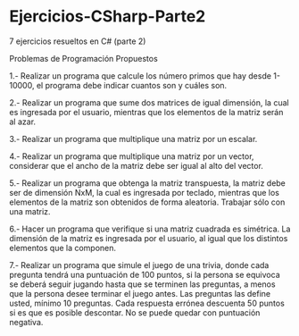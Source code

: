 # Ejercicios-CSharp-Parte2
7 ejercicios resueltos en C# (parte 2)

Problemas de Programación Propuestos

1.- Realizar un programa que calcule los número primos que hay desde 1-10000, el programa
debe indicar cuantos son y cuáles son.

2.- Realizar un programa que sume dos matrices de igual dimensión, la cual es ingresada por el
usuario, mientras que los elementos de la matriz serán al azar.

3.- Realizar un programa que multiplique una matriz por un escalar.

4.- Realizar un programa que multiplique una matriz por un vector, considerar que el ancho de
la matriz debe ser igual al alto del vector.

5.- Realizar un programa que obtenga la matriz transpuesta, la matriz debe ser de dimensión
NxM, la cual es ingresada por teclado, mientras que los elementos de la matriz son obtenidos
de forma aleatoria. Trabajar sólo con una matriz.

6.- Hacer un programa que verifique si una matriz cuadrada es simétrica. La dimensión de la
matriz es ingresada por el usuario, al igual que los distintos elementos que la componen.

7.- Realizar un programa que simule el juego de una trivia, donde cada pregunta tendrá una
puntuación de 100 puntos, si la persona se equivoca se deberá seguir jugando hasta que se
terminen las preguntas, a menos que la persona desee terminar el juego antes. Las preguntas
las define usted, mínimo 10 preguntas. Cada respuesta errónea descuenta 50 puntos si es que
es posible descontar. No se puede quedar con puntuación negativa.
